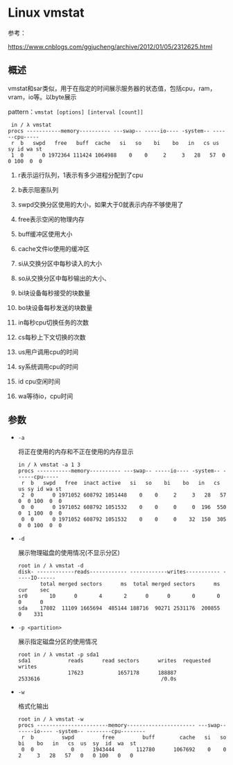 # Linux vmstat

参考：

https://www.cnblogs.com/ggjucheng/archive/2012/01/05/2312625.html

## 概述

vmstat和sar类似，用于在指定的时间展示服务器的状态值，包括cpu，ram，vram，io等。以byte展示

pattern：`vmstat [options] [interval [count]]`

```
 in / λ vmstat 
procs -----------memory---------- ---swap-- -----io---- -system-- ------cpu-----
 r  b   swpd   free   buff  cache   si   so    bi    bo   in   cs us sy id wa st
 1  0      0 1972364 111424 1064988    0    0     2     3   28   57  0  0 100  0  0
```

1. r表示运行队列，1表示有多少进程分配到了cpu
2. b表示阻塞队列

3. swpd交换分区使用的大小，如果大于0就表示内存不够使用了
4. free表示空闲的物理内存
5. buff缓冲区使用大小
6. cache文件io使用的缓冲区
7. si从交换分区中每秒读入的大小
8. so从交换分区中每秒输出的大小、
9. bi块设备每秒接受的块数量
10. bo块设备每秒发送的块数量
11. in每秒cpu切换任务的次数
12. cs每秒上下文切换的次数
13. us用户调用cpu的时间
14. sy系统调用cpu的时间
15. id cpu空闲时间
16. wa等待io，cpu时间

## 参数

- `-a`

  将正在使用的内存和不正在使用的内存显示

  ```
  in / λ vmstat -a 1 3
  procs -----------memory---------- ---swap-- -----io---- -system-- ------cpu-----
   r  b   swpd   free  inact active   si   so    bi    bo   in   cs us sy id wa st
   2  0      0 1971052 608792 1051448    0    0     2     3   28   57  0  0 100  0  0
   0  0      0 1971052 608792 1051532    0    0     0     0  196  550  0  1 100  0  0
   0  0      0 1971052 608792 1051532    0    0     0    32  150  305  0  0 100  0  0      
  ```

- `-d`

  展示物理磁盘的使用情况(不显示分区)

  ```
  root in / λ vmstat -d
  disk- ------------reads------------ ------------writes----------- -----IO------
         total merged sectors      ms  total merged sectors      ms    cur    sec
  sr0       10      0       4       2      0      0       0       0      0      0
  sda    17802  11109 1665694  485144 188716  90271 2531176  200855      0    331 
  ```

- `-p <partition>`

  展示指定磁盘分区的使用情况

  ```
  root in / λ vmstat -p sda1 
  sda1            reads      read sectors      writes  requested writes
                  17623           1657178      188887           2533616                                       /0.0s
  ```

- `-w`

  格式化输出

  ```
  root in / λ vmstat -w  
  procs -----------------------memory---------------------- ---swap-- -----io---- -system-- --------cpu--------
   r  b         swpd         free         buff        cache   si   so    bi    bo   in   cs  us  sy  id  wa  st
   0  0            0      1943444       112780      1067692    0    0     2     3   28   57   0   0 100   0   0
  ```



